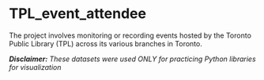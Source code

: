 # TPL_event_attendee
The project involves monitoring or recording events hosted by the Toronto Public Library (TPL) across its various branches in Toronto.

**_Disclaimer:_**  _These datasets were used ONLY for practicing Python libraries for visualization_
